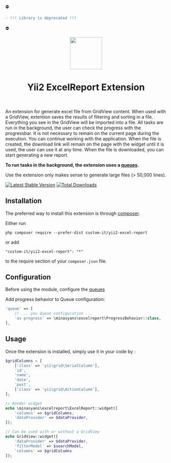 :no_entry:
```diff
- !!! Library is deprecated !!!
```
:no_entry:


<p align="center">
    <a href="https://custom-it.ru" target="_blank">
        <img src="https://avatars1.githubusercontent.com/u/31646762?s=200&v=4" height="100px">
    </a>
    <h1 align="center">Yii2 ExcelReport Extension</h1>
    <br>
</p>


An extension for generate excel file from GridView content. When used with a GridView, extention saves the results of filtering and sorting in a file. Everything you see in the GridView will be imported into a file. All tasks are run in the background, the user can check the progress with the progressbar. It is not necessary to remain on the current page during the execution. You can continue working with the application. When the file is created, the download link will remain on the page with the widget until it is used, the user can use it at any time. When the file is downloaded, you can start generating a new report.

**To run tasks in the background, the extension uses a [queues](https://github.com/yiisoft/yii2-queue).**

Use the extension only makes sense to generate large files (> 50,000 lines).

[![Latest Stable Version](https://poser.pugx.org/custom-it/yii2-excel-report/v/stable.svg)](https://packagist.org/packages/custom-it/yii2-excel-report)
[![Total Downloads](https://poser.pugx.org/custom-it/yii2-excel-report/downloads.svg)](https://packagist.org/packages/custom-it/yii2-excel-report)

Installation
------------

The preferred way to install this extension is through [composer](http://getcomposer.org/download/).

Either run

```
php composer require --prefer-dist custom-it/yii2-excel-report
```

or add

```
"custom-it/yii2-excel-report": "*"
```

to the require section of your `composer.json` file.


Configuration
-------------
Before using the module, configure the [queues](https://github.com/yiisoft/yii2-queue/blob/master/docs/guide/README.md)

Add progress behavior to Queue configuration:
```php
'queue' => [
    // ... you Queue configuration ...
    'as progress' => \minasyans\excelreport\ProgressBehavior::class,
],
```

Usage
-----

Once the extension is installed, simply use it in your code by  :

```php
$gridColumns = [
    ['class' => 'yii\grid\SerialColumn'],
    'id',
    'name',
    'date',
    'post',
    ['class' => 'yii\grid\ActionColumn'],
];

// Render widget
echo \minasyans\excelreport\ExcelReport::widget([
    'columns' => $gridColumns,
    'dataProvider' => $dataProvider,
]);

// Can be used with or without a GridView
echo GridView::widget([
    'dataProvider' => $dataProvider,
    'filterModel' => $searchModel,
    'columns' => $gridColumns
]);
```
